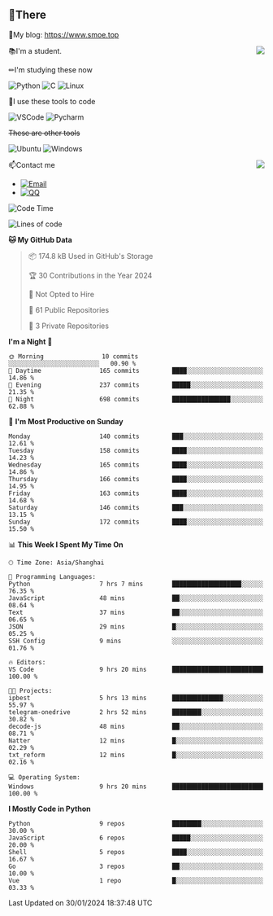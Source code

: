 
## 👏There

📰My blog: https://www.smoe.top

<img align="right" src="https://github-readme-stats.vercel.app/api/top-langs/?username=AkashiCoin"/>


📚I'm a student.

✏I'm studying these now

![Python](https://img.shields.io/badge/-Python-blue?style=flat-square&logo=Python&logoColor=fff)
![C](https://img.shields.io/badge/-C-585858?style=flat-square&logo=C&logoColor=fff)
![Linux](https://img.shields.io/badge/-Linux-black?style=flat-square&logo=Linux&logoColor=fff)

🔨I use these tools to code

![VSCode](https://img.shields.io/badge/-VSCode-blue?style=flat-square&logo=visualstudiocode&logoColor=fff)
![Pycharm](https://img.shields.io/badge/-Pycharm-green?style=flat-square&logo=pycharm&logoColor=fff)

 ~~These are other tools~~

![Ubuntu](https://img.shields.io/badge/-Ubuntu-orange?style=flat-square&logo=Ubuntu&logoColor=fff)
![Windows](https://img.shields.io/badge/-Windows-blue?style=flat-square&logo=Windows&logoColor=fff)

<img align="right" src="https://github-readme-stats.vercel.app/api?username=AkashiCoin" />


📫Contact me

* [![Email](https://img.shields.io/badge/Email-l1040186796@gmail.com-1?style=social&logoColor=fff)](mailto:l1040186796@gmail.com)
* [![QQ](https://img.shields.io/badge/QQ-1040186796-1?style=social&logoColor=fff)](tencent://AddContact/?fromId=45&fromSubId=1&subcmd=all&uin=1040186796&website=www.oicqzone.com)

<!--START_SECTION:waka-->
![Code Time](http://img.shields.io/badge/Code%20Time-1%2C122%20hrs%2044%20mins-blue)

![Lines of code](https://img.shields.io/badge/From%20Hello%20World%20I%27ve%20Written-269.1%20thousand%20lines%20of%20code-blue)

**🐱 My GitHub Data** 

> 📦 174.8 kB Used in GitHub's Storage 
 > 
> 🏆 30 Contributions in the Year 2024
 > 
> 🚫 Not Opted to Hire
 > 
> 📜 61 Public Repositories 
 > 
> 🔑 3 Private Repositories 
 > 
**I'm a Night 🦉** 

```text
🌞 Morning                10 commits          ░░░░░░░░░░░░░░░░░░░░░░░░░   00.90 % 
🌆 Daytime                165 commits         ████░░░░░░░░░░░░░░░░░░░░░   14.86 % 
🌃 Evening                237 commits         █████░░░░░░░░░░░░░░░░░░░░   21.35 % 
🌙 Night                  698 commits         ████████████████░░░░░░░░░   62.88 % 
```
📅 **I'm Most Productive on Sunday** 

```text
Monday                   140 commits         ███░░░░░░░░░░░░░░░░░░░░░░   12.61 % 
Tuesday                  158 commits         ████░░░░░░░░░░░░░░░░░░░░░   14.23 % 
Wednesday                165 commits         ████░░░░░░░░░░░░░░░░░░░░░   14.86 % 
Thursday                 166 commits         ████░░░░░░░░░░░░░░░░░░░░░   14.95 % 
Friday                   163 commits         ████░░░░░░░░░░░░░░░░░░░░░   14.68 % 
Saturday                 146 commits         ███░░░░░░░░░░░░░░░░░░░░░░   13.15 % 
Sunday                   172 commits         ████░░░░░░░░░░░░░░░░░░░░░   15.50 % 
```


📊 **This Week I Spent My Time On** 

```text
🕑︎ Time Zone: Asia/Shanghai

💬 Programming Languages: 
Python                   7 hrs 7 mins        ███████████████████░░░░░░   76.35 % 
JavaScript               48 mins             ██░░░░░░░░░░░░░░░░░░░░░░░   08.64 % 
Text                     37 mins             ██░░░░░░░░░░░░░░░░░░░░░░░   06.65 % 
JSON                     29 mins             █░░░░░░░░░░░░░░░░░░░░░░░░   05.25 % 
SSH Config               9 mins              ░░░░░░░░░░░░░░░░░░░░░░░░░   01.76 % 

🔥 Editors: 
VS Code                  9 hrs 20 mins       █████████████████████████   100.00 % 

🐱‍💻 Projects: 
ipbest                   5 hrs 13 mins       ██████████████░░░░░░░░░░░   55.97 % 
telegram-onedrive        2 hrs 52 mins       ████████░░░░░░░░░░░░░░░░░   30.82 % 
decode-js                48 mins             ██░░░░░░░░░░░░░░░░░░░░░░░   08.71 % 
Natter                   12 mins             █░░░░░░░░░░░░░░░░░░░░░░░░   02.29 % 
txt_reform               12 mins             █░░░░░░░░░░░░░░░░░░░░░░░░   02.16 % 

💻 Operating System: 
Windows                  9 hrs 20 mins       █████████████████████████   100.00 % 
```

**I Mostly Code in Python** 

```text
Python                   9 repos             ████████░░░░░░░░░░░░░░░░░   30.00 % 
JavaScript               6 repos             █████░░░░░░░░░░░░░░░░░░░░   20.00 % 
Shell                    5 repos             ████░░░░░░░░░░░░░░░░░░░░░   16.67 % 
Go                       3 repos             ██░░░░░░░░░░░░░░░░░░░░░░░   10.00 % 
Vue                      1 repo              █░░░░░░░░░░░░░░░░░░░░░░░░   03.33 % 
```




 Last Updated on 30/01/2024 18:37:48 UTC
<!--END_SECTION:waka-->
